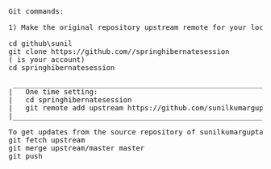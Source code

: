 <pre>
Git commands:

1) Make the original repository upstream remote for your local

cd github\sunil
git clone https://github.com/<user>/springhibernatesession
(<user> is your account)
cd springhibernatesession

 ___________________________________________________________________________________________ 
|	One time setting:                                                                       |
|	cd springhibernatesession                                                               |
|	git remote add upstream https://github.com/sunilkumargupta/springhibernatesession       |
|___________________________________________________________________________________________|

To get updates from the source repository of sunilkumargupta
git fetch upstream
git merge upstream/master master
git push

</pre>
